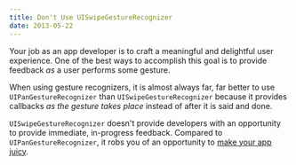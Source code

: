```yaml
---
title: Don't Use UISwipeGestureRecognizer
date: 2013-05-22
---
```



Your job as an app developer is to craft a meaningful and delightful user experience. One of the best ways to accomplish this goal is to provide feedback _as_ a user performs some gesture.

When using gesture recognizers, it is almost always far, far better to use `UIPanGestureRecognizer` than `UISwipeGestureRecognizer` because it provides callbacks _as the gesture takes place_ instead of after it is said and done.

`UISwipeGestureRecognizer` doesn't provide developers with an opportunity to provide immediate, in-progress feedback. Compared to `UIPanGestureRecognizer`, it robs you of an opportunity to [make your app juicy](http://www.youtube.com/watch?v=Fy0aCDmgnxg).


  